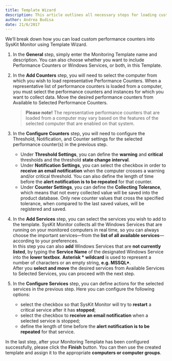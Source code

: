 ```yaml
---
title: Template Wizard
description: This article outlines all necessary steps for loading custom performance counters and the successful performance monitoring of your Windows environments.
author: Andrea Budisa
date: 21/6/2017
---
```

We’ll break down how you can load custom performance counters into SysKit Monitor using Template Wizard.

1. In the __General__ step, simply enter the Monitoring Template name and description. You can also choose whether you want to include Performance Counters or Windows Services, or both, in this Template.
2. In the __Add Counters__ step, you will need to select the computer from which you wish to load representative Performance Counters. When a representative list of performance counters is loaded from a computer, you must select the performance counters and instances for which you want to collect data. Move the desired performance counters from Available to Selected Performance Counters.
   > __Please note!__ The representative performance counters that are loaded from a computer may vary based on the features of the selected computer that are enabled on that system.

3. In the __Configure Counters__ step, you will need to configure the Threshold, Notification, and Counter settings for the selected performance counter(s) in the previous step.
   + Under __Threshold Settings__, you can define the __warning__ and __critical__ thresholds and the threshold __state change interval__.
   + Under __Notification Settings__, you can select the checkbox in order to __receive an email notification__ when the computer crosses a warning and/or critical threshold. You can also define the length of time before the __alert notification is to be repeated__ for that counter.
   + Under __Counter Settings__, you can define the __Collecting Tolerance__, which means that not every collected value will be saved into the product database. Only new counter values that cross the specified tolerance, when compared to the last saved values, will be registered and saved.

4. In the __Add Services__ step, you can select the services you wish to add to the template. SysKit Monitor collects all the Windows Services that are running on your monitored computers in real time, so you can always choose the important services—from the __list of all available services__—according to your preferences.  
In this step you can also __add__ Windows Services that are __not currently listed__, by typing the __Service Name__ of the designated Windows Service into the __lower textbox__. __Asterisk * wildcard__ is used to represent a number of characters or an empty string, __e.g. MSSQL*__.  
After you __select and move__ the desired services from Available Services to Selected Services, you can proceed with the next step.

5. In the __Configure Services__ step, you can define actions for the selected services in the previous step. Here you can configure the following options:
   + select the checkbox so that SysKit Monitor will try to __restart__ a critical service after it has __stopped__;
   + select the checkbox to __receive an email notification__ when a selected service is stopped;
   + define the length of time before the __alert notification is to be repeated__ for that service.

In the last step, after your Monitoring Template has been configured successfully, please click the __Finish__ button. You can then use the created template and assign it to the appropriate __computers or computer groups__.